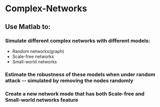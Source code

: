 # Complex-Networks
## Use Matlab to:
### Simulate different complex networks with different models:
 - Random networks(graph)
 - Scale-free networks
 - Small-world networks
### Estimate the robustness of these models when under random attack -- simulated by removing the nodes randomly

### Create a new network mode that has both Scale-free and Small-world networks feature
 
 
